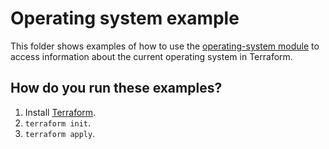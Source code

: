 # Operating system example

This folder shows examples of how to use the [operating-system module](https://github.com/terraform-modules-krish/terraform-aws-utilities/blob/v0.1.0/modules/operating-system) to access information
about the current operating system in Terraform.




## How do you run these examples?

1. Install [Terraform](https://www.terraform.io/).
1. `terraform init`.
1. `terraform apply`.




